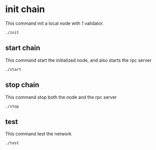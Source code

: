 # init chain
This command init a local node with 1 validator.
```
./init
```

## start chain
This command start the initialized node, and also starts the rpc server
```
./start
```

## stop chain 
This command stop both the node and the rpc server
```
./stop
```

## test
This command test the network
```
./test
```
